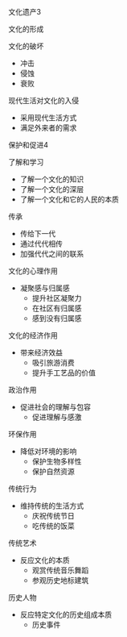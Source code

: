 文化遗产3

文化的形成

文化的破坏
- 冲击
- 侵蚀
- 衰败

现代生活对文化的入侵
- 采用现代生活方式
- 满足外来者的需求

保护和促进4

了解和学习
- 了解一个文化的知识
- 了解一个文化的深层
- 了解一个文化和它的人民的本质
 
传承
- 传给下一代
- 通过代代相传
- 加强代代之间的联系
 
文化的心理作用
- 凝聚感与归属感
    - 提升社区凝聚力
    - 在社区有归属感
    - 感到没有归属感

文化的经济作用
- 带来经济效益
    - 吸引旅游消费
    - 提升手工艺品的价值

政治作用
- 促进社会的理解与包容
    - 促进理解与感激

环保作用
- 降低对环境的影响
    - 保护生物多样性
    - 保护自然资源

传统行为
- 维持传统的生活方式
    - 庆祝传统节日
    - 吃传统的饭菜

传统艺术
- 反应文化的本质
    - 观赏传统音乐舞蹈
    - 参观历史地标建筑

历史人物
- 反应特定文化的历史组成本质
    - 历史事件